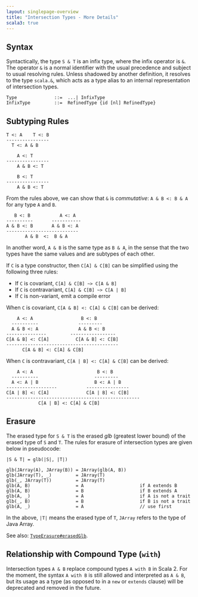 ```yaml
---
layout: singlepage-overview
title: "Intersection Types - More Details"
scala3: true
---
```


<!-- THIS FILE HAS BEEN GENERATED BY SCALADOC PREPROCESSOR.
    The whole process of generation the docs can be found under this README: https://github.com/lampepfl/dotty/blob/master/docs/README.md
    The source file can be found here https://github.com/lampepfl/dotty/edit/master/docs/docs/reference/new-types/intersection-types-spec.md
    NOTE THAT ANY CHANGES TO THIS FILE WILL BE OVERRIDEN BY PREPROCESSOR.
-->

## Syntax

Syntactically, the type `S & T` is an infix type, where the infix operator is `&`.
The operator `&` is a normal identifier
with the usual precedence and subject to usual resolving rules.
Unless shadowed by another definition, it resolves to the type `scala.&`,
which acts as a type alias to an internal representation of intersection types.

```
Type              ::=  ...| InfixType
InfixType         ::=  RefinedType {id [nl] RefinedType}
```

## Subtyping Rules

```
T <: A    T <: B
----------------
  T <: A & B

    A <: T
----------------
    A & B <: T

    B <: T
----------------
    A & B <: T
```

From the rules above, we can show that `&` is _commutative_: `A & B <: B & A` for any type `A` and `B`.

```
   B <: B           A <: A
----------       -----------
A & B <: B       A & B <: A
---------------------------
       A & B  <:  B & A
```

In another word, `A & B` is the same type as `B & A`, in the sense that the two types
have the same values and are subtypes of each other.

If `C` is a type constructor, then `C[A] & C[B]` can be simplified using the following three rules:

- If `C` is covariant, `C[A] & C[B] ~> C[A & B]`
- If `C` is contravariant, `C[A] & C[B] ~> C[A | B]`
- If `C` is non-variant, emit a compile error

When `C` is covariant, `C[A & B] <: C[A] & C[B]` can be derived:

```
    A <: A                  B <: B
  ----------               ---------
  A & B <: A               A & B <: B
---------------         -----------------
C[A & B] <: C[A]          C[A & B] <: C[B]
------------------------------------------
      C[A & B] <: C[A] & C[B]
```

When `C` is contravariant, `C[A | B] <: C[A] & C[B]` can be derived:

```
    A <: A                        B <: B
  ----------                     ---------
  A <: A | B                     B <: A | B
-------------------           ----------------
C[A | B] <: C[A]              C[A | B] <: C[B]
--------------------------------------------------
            C[A | B] <: C[A] & C[B]
```

## Erasure

The erased type for `S & T` is the erased _glb_ (greatest lower bound) of the
erased type of `S` and `T`. The rules for erasure of intersection types are given
below in pseudocode:

```
|S & T| = glb(|S|, |T|)

glb(JArray(A), JArray(B)) = JArray(glb(A, B))
glb(JArray(T), _)         = JArray(T)
glb(_, JArray(T))         = JArray(T)
glb(A, B)                 = A                     if A extends B
glb(A, B)                 = B                     if B extends A
glb(A, _)                 = A                     if A is not a trait
glb(_, B)                 = B                     if B is not a trait
glb(A, _)                 = A                     // use first
```

In the above, `|T|` means the erased type of `T`, `JArray` refers to
the type of Java Array.

See also: [`TypeErasure#erasedGlb`](https://github.com/lampepfl/dotty/blob/master/compiler/src/dotty/tools/dotc/core/TypeErasure.scala#L289).

## Relationship with Compound Type (`with`)

Intersection types `A & B` replace compound types `A with B` in Scala 2. For the
moment, the syntax `A with B` is still allowed and interpreted as `A & B`, but
its usage as a type (as opposed to in a `new` or `extends` clause) will be
deprecated and removed in the future.

